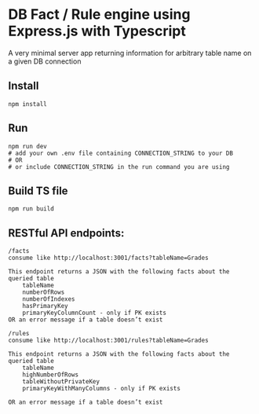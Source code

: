 # DB Fact / Rule engine using Express.js with Typescript

A very minimal server app returning information for arbitrary table name on a given DB connection

## Install

```
npm install
```

## Run

```
npm run dev
# add your own .env file containing CONNECTION_STRING to your DB
# OR
# or include CONNECTION_STRING in the run command you are using
```

## Build TS file

```
npm run build
```

## RESTful API endpoints:

```
/facts
consume like http://localhost:3001/facts?tableName=Grades

This endpoint returns a JSON with the following facts about the queried table
    tableName
    numberOfRows
    numberOfIndexes
    hasPrimaryKey
    primaryKeyColumnCount - only if PK exists
OR an error message if a table doesn’t exist
```

```
/rules
consume like http://localhost:3001/rules?tableName=Grades

This endpoint returns a JSON with the following facts about the queried table
    tableName
    highNumberOfRows
    tableWithoutPrivateKey
    primaryKeyWithManyColumns - only if PK exists

OR an error message if a table doesn’t exist
```
